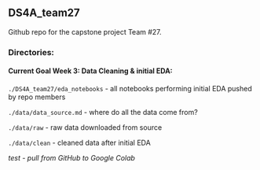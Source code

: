 ## DS4A_team27


Github repo for the capstone project Team #27.




### Directories:

#### Current Goal Week 3: Data Cleaning & initial EDA:

`./DS4A_team27/eda_notebooks` - all notebooks performing initial EDA pushed by repo members



`./data/data_source.md` - where do all the data come from?

`./data/raw` - raw data downloaded from source

`./data/clean` - cleaned data after initial EDA 





*test - pull from GitHub to Google Colab*
